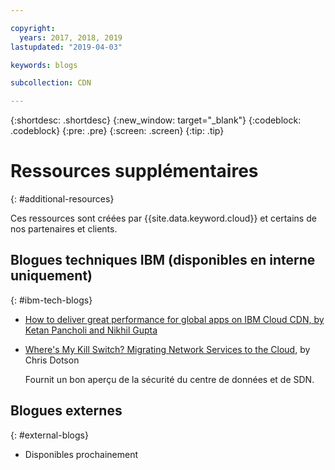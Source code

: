 ```yaml
---

copyright:
  years: 2017, 2018, 2019
lastupdated: "2019-04-03"

keywords: blogs

subcollection: CDN

---
```


{:shortdesc: .shortdesc}
{:new_window: target="_blank"}
{:codeblock: .codeblock}
{:pre: .pre}
{:screen: .screen}
{:tip: .tip}

# Ressources supplémentaires
{: #additional-resources}

Ces ressources sont créées par {{site.data.keyword.cloud}} et certains de nos partenaires et clients.

## Blogues techniques IBM (disponibles en interne uniquement)
{: #ibm-tech-blogs}

 * [How to deliver great performance for global apps on IBM Cloud CDN, by Ketan Pancholi and Nikhil Gupta](https://www.ibm.com/w3-techblog/use-cases/2018/05/content-delivery-service/)
 
 * [Where's My Kill Switch? Migrating Network Services to the Cloud](https://www.ibm.com/w3-techblog/wcp/2018/09/migrating-network-services/), by Chris Dotson
 
   Fournit un bon aperçu de la sécurité du centre de données et de SDN.


## Blogues externes
{: #external-blogs}

* Disponibles prochainement
